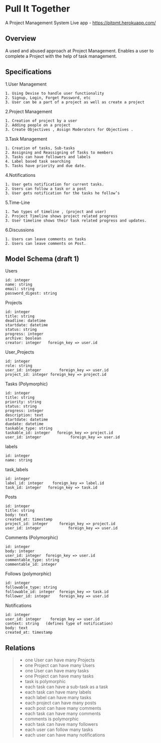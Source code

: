 # Pull It Together
A Project Management System
Live app - https://pitpmt.herokuapp.com/

## Overview
A used and abused approach at Project Management. Enables a user to complete a Project with the help of task management.

## Specifications
1.User Management

    1. Using Devise to handle user functionality
    2. Signup, Login, Forget Password, etc
    3. User can be a part of a project as well as create a project

2.Project Management

    1. Creation of project by a user
    2. Adding people on a project
    3. Create Objectives , Assign Moderators for Objectives .

3.Task Management 
    
    1. Creation of tasks, Sub-tasks
    2. Assigning and Reassigning of Tasks to members
    3. Tasks can have followers and labels
    4. Label based task searching
    5. Tasks have priority and due date.
    
4.Notifications 

    1. User gets notification for current tasks.
    2. Users can follow a task or a post
    3. User gets notification for the tasks he follow’s
    
5.Time-Line  

    1. Two types of timeline , (project and user)
    2. Project Timeline shows project related progress
    3. User timeline shows their task related progress and updates.
    
6.Discussions 

    1. Users can leave comments on tasks
    2. Users can leave comments on Post.

## Model Schema (draft 1)
Users 

    id: integer 
    name: string
    email: string
    password_digest: string


Projects 

    id: integer
    title: string
    deadline: datetime
    startdate: datetime
    status: string
    progress: integer
    archive: boolean
    creator: integer   foreign_key => user.id


User_Projects

    id: integer
    role: string
    user_id: integer 		foreign_key => user.id
    project_id: integer foreign_key => project.id

Tasks (Polymorphic)

    id: integer
    title: string
    priority: string
    status: string
    progress: integer
    description: text
    startdate: datetime
    duedate: datetime
    taskable_type: string
    taskable_id: integer   foreign_key => project.id
    user_id: integer 			 foreign_key => user.id

labels 

    id: integer
    name: string

task_labels

    id: integer
    label_id: integer	 foreign_key => label.id
    task_id: integer   foreign_key => task.id

Posts

    id: integer
    title: string
    body: text
    created_at: timestamp
    project_id: integer		foreign_key => project.id
    user_id: integer 			foreign_key => user.id

Comments (Polymorphic)

    id:	integer
    body: integer
    user_id: integer  foreign_key => user.id
    commentable_type: string
    commentable_id: integer 

Follows (polymorphic)

    id: integer
    followable_type: string  
    followable_id: integer	foreign_key => task.id
    follower_id: integer	foreign_key => user.id

Notifications

    id: integer
    user_id: integer 	foreign_key => user.id
    context: string   (defines type of notification)
    body: text
    created_at: timestamp

## Relations 
>- one User can have many Projects
>- one Project can have many Users
>- one User can have many tasks
>- one Project can have many tasks
>- task is polymorphic
>- each task can have a sub-task as a task
>- each task can have many labels
>- each label can have many tasks
>- each project can have many posts
>- each post can have many comments
>- each task can have many comments
>- comments is polymorphic
>- each task can have many followers
>- each user can follow many tasks
>- each user can have many notifications